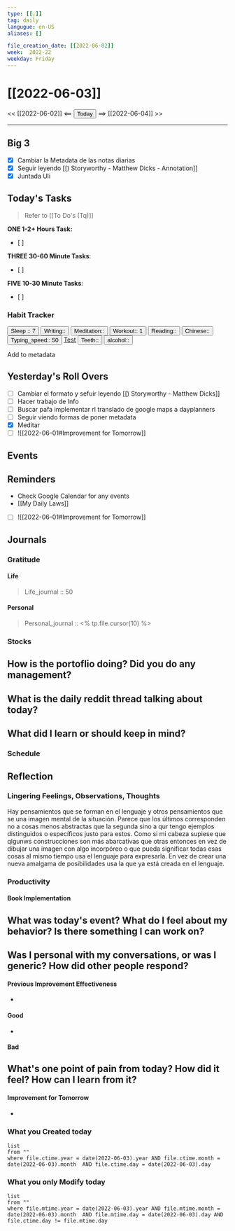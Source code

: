 ```yaml
---
type: [[¡]]
tag: daily
langugue: en-US
aliases: []

file_creation_date: [[2022-06-02]]
week:  2022-22
weekday: Friday
---
```


# [[2022-06-03]]
<< [[2022-06-02]] <== <button class="date_button_today">Today</button> ==> [[2022-06-04]] >>

---

## Big 3
- [x] Cambiar la Metadata de las notas diarias 
- [x] Seguir leyendo [[) Storyworthy - Matthew Dicks - Annotation]]
- [x] Juntada Uli 

## Today's Tasks
> Refer to [[To Do's (Tq)]]

**ONE 1-2+ Hours Task:**
- [ ] 

**THREE 30-60 Minute Tasks**:
- [ ] 

**FIVE 10-30 Minute Tasks**:
- [ ] 


### Habit Tracker


<button class="date_button_today">Sleep :: 7</button>
<button class="date_button_today">Writing:: </button>
<button class="date_button_today">Meditation:: </button>
<button class="date_button_today">Workout:: 1</button>
<button class="date_button_today">Reading:: </button>
<button class="date_button_today">Chinese:: </button>
<button class="date_button_today">Typing_speed:: 
50</button>
[Test](https://10fastfingers.com/typing-test/english)
<button class="date_button_today"> Teeth:: </button>
<button class="date_button_today"> alcohol:: </button>

Add to metadata


## Yesterday's Roll Overs
- [ ] Cambiar el formato y sefuir leyendo [[) Storyworthy - Matthew Dicks]]
- [ ] Hacer trabajo de Info
- [ ] Buscar pafa implementar rl translado de google maps a dayplanners
- [ ] Seguir viendo formas de poner metadata
- [x] Meditar 
- [ ] ![[2022-06-01#Improvement for Tomorrow]]

## Events 

## Reminders
- Check Google Calendar for any events
- [[My Daily Laws]]
- [ ] ![[2022-06-01#Improvement for Tomorrow]]
## Journals
### Gratitude
#### Life
>  Life_journal :: 50
#### Personal
>  Personal_journal :: <% tp.file.cursor(10) %>




### Stocks
**How is the portoflio doing? Did you do any management?**
- 

**What is the daily reddit thread talking about today?**
- 

**What did I learn or should keep in mind?**
- 

### Schedule

## Reflection
### Lingering Feelings, Observations, Thoughts
Hay pensamientos que se forman en el lenguaje y otros pensamientos que se una imagen mental de la situación. Parece que los últimos corresponden no a cosas menos abstractas que la segunda sino a qur tengo ejemplos distinguidos o específicos justo para estos.
Como si mi cabeza supiese que qlgunws construcciones son más abarcativas que otras entonces en vez de dibujar una imagen con algo incorpóreo o que pueda significar todas esas cosas al mismo tiempo usa el lenguaje para expresarla. 
En vez de crear una nueva amalgama de posibilidades usa la que ya está creada en el lenguaje.


### Productivity
#### Book Implementation
**What was today's event? What do I feel about my behavior? Is there something I can work on?**
- 
**Was I personal with my conversations, or was I generic? How did other people respond?**
- 
#### Previous Improvement Effectiveness 
- 
#### Good
- 
#### Bad
**What's one point of pain from today? How did it feel? How can I learn from it?**
- 
#### Improvement for Tomorrow
- 


### What you Created today
```dataview
list
from ""
where file.ctime.year = date(2022-06-03).year AND file.ctime.month = date(2022-06-03).month  AND file.ctime.day = date(2022-06-03).day 
```

### What you only Modify today
```dataview
list
from ""
where file.mtime.year = date(2022-06-03).year AND file.mtime.month = date(2022-06-03).month  AND file.mtime.day = date(2022-06-03).day AND file.ctime.day != file.mtime.day
```

